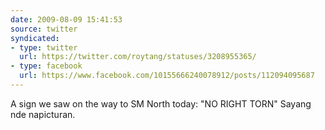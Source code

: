```yaml
---
date: 2009-08-09 15:41:53
source: twitter
syndicated:
- type: twitter
  url: https://twitter.com/roytang/statuses/3208955365/
- type: facebook
  url: https://www.facebook.com/10155666240078912/posts/112094095687
---
```


A sign we saw on the way to SM North today: "NO RIGHT TORN" Sayang nde napicturan.